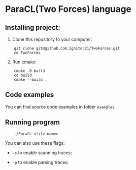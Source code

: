 # ParaCL(Two Forces) language

## Installing project:
1. Clone this repository to your computer:
```
    git clone git@github.com:Ignitor21/TwoForces.git
    cd TwoForces
```
2. Run cmake:
```
    cmake -B build
    cd build 
    cmake --build .
```
## Code examples
You can find source code examples in folder `examples`

## Running program 
```
    ./ParaCL <file name>
```

You can also use these flags:

* `-s` to enable scanning traces;

* `-p` to enable parsing traces;